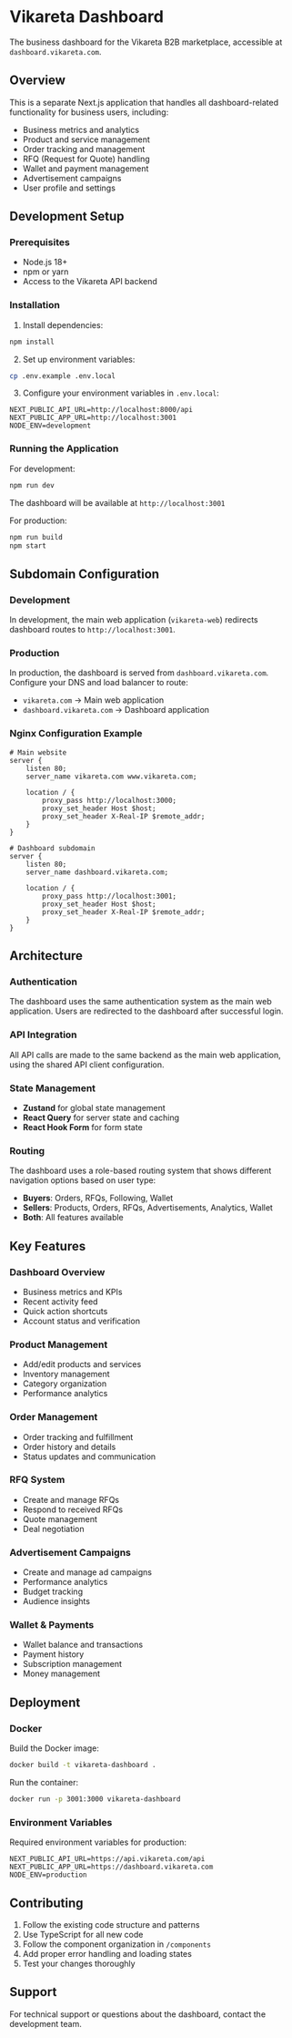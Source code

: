 # Vikareta Dashboard

The business dashboard for the Vikareta B2B marketplace, accessible at `dashboard.vikareta.com`.

## Overview

This is a separate Next.js application that handles all dashboard-related functionality for business users, including:

- Business metrics and analytics
- Product and service management
- Order tracking and management
- RFQ (Request for Quote) handling
- Wallet and payment management
- Advertisement campaigns
- User profile and settings

## Development Setup

### Prerequisites

- Node.js 18+ 
- npm or yarn
- Access to the Vikareta API backend

### Installation

1. Install dependencies:
```bash
npm install
```

2. Set up environment variables:
```bash
cp .env.example .env.local
```

3. Configure your environment variables in `.env.local`:
```env
NEXT_PUBLIC_API_URL=http://localhost:8000/api
NEXT_PUBLIC_APP_URL=http://localhost:3001
NODE_ENV=development
```

### Running the Application

For development:
```bash
npm run dev
```

The dashboard will be available at `http://localhost:3001`

For production:
```bash
npm run build
npm start
```

## Subdomain Configuration

### Development

In development, the main web application (`vikareta-web`) redirects dashboard routes to `http://localhost:3001`.

### Production

In production, the dashboard is served from `dashboard.vikareta.com`. Configure your DNS and load balancer to route:

- `vikareta.com` → Main web application
- `dashboard.vikareta.com` → Dashboard application

### Nginx Configuration Example

```nginx
# Main website
server {
    listen 80;
    server_name vikareta.com www.vikareta.com;
    
    location / {
        proxy_pass http://localhost:3000;
        proxy_set_header Host $host;
        proxy_set_header X-Real-IP $remote_addr;
    }
}

# Dashboard subdomain
server {
    listen 80;
    server_name dashboard.vikareta.com;
    
    location / {
        proxy_pass http://localhost:3001;
        proxy_set_header Host $host;
        proxy_set_header X-Real-IP $remote_addr;
    }
}
```

## Architecture

### Authentication

The dashboard uses the same authentication system as the main web application. Users are redirected to the dashboard after successful login.

### API Integration

All API calls are made to the same backend as the main web application, using the shared API client configuration.

### State Management

- **Zustand** for global state management
- **React Query** for server state and caching
- **React Hook Form** for form state

### Routing

The dashboard uses a role-based routing system that shows different navigation options based on user type:

- **Buyers**: Orders, RFQs, Following, Wallet
- **Sellers**: Products, Orders, RFQs, Advertisements, Analytics, Wallet  
- **Both**: All features available

## Key Features

### Dashboard Overview
- Business metrics and KPIs
- Recent activity feed
- Quick action shortcuts
- Account status and verification

### Product Management
- Add/edit products and services
- Inventory management
- Category organization
- Performance analytics

### Order Management
- Order tracking and fulfillment
- Order history and details
- Status updates and communication

### RFQ System
- Create and manage RFQs
- Respond to received RFQs
- Quote management
- Deal negotiation

### Advertisement Campaigns
- Create and manage ad campaigns
- Performance analytics
- Budget tracking
- Audience insights

### Wallet & Payments
- Wallet balance and transactions
- Payment history
- Subscription management
- Money management

## Deployment

### Docker

Build the Docker image:
```bash
docker build -t vikareta-dashboard .
```

Run the container:
```bash
docker run -p 3001:3000 vikareta-dashboard
```

### Environment Variables

Required environment variables for production:

```env
NEXT_PUBLIC_API_URL=https://api.vikareta.com/api
NEXT_PUBLIC_APP_URL=https://dashboard.vikareta.com
NODE_ENV=production
```

## Contributing

1. Follow the existing code structure and patterns
2. Use TypeScript for all new code
3. Follow the component organization in `/components`
4. Add proper error handling and loading states
5. Test your changes thoroughly

## Support

For technical support or questions about the dashboard, contact the development team.